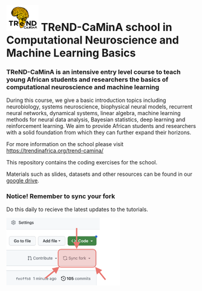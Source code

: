 # <img src="images/CaMinA_logo.png" width=85> TReND-CaMinA school in Computational Neuroscience and Machine Learning Basics 

### TReND-CaMinA is an intensive entry level course to teach young African students and researchers the basics of computational neuroscience and machine learning

During this course, we give a basic introduction topics including neurobiology, systems neuroscience, biophysical neural models, recurrent neural networks, dynamical systems, linear algebra, machine learning methods for neural data analysis, Bayesian statistics, deep learning and reinforcement learning. We aim to provide African students and researchers with a solid foundation from which they can further expand their horizons. 

For more information on the school please visit https://trendinafrica.org/trend-camina/

This repository contains the coding exercises for the school.

Materials such as slides, datasets and other resources can be found in our [google drive](https://drive.google.com/drive/folders/1hEuJtBv4-z3vqaoePIumXkJx0cWdzMx5?usp=drive_link).


### **Notice! Remember to sync your fork**

Do this daily to recieve the latest updates to the tutorials.

<img src="images/sync_fork.png" width=300>
